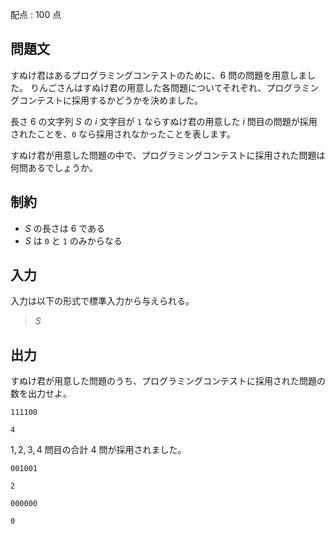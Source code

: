 配点 : $100$ 点

## 問題文

すぬけ君はあるプログラミングコンテストのために、$6$ 問の問題を用意しました。
りんごさんはすぬけ君の用意した各問題についてそれぞれ、プログラミングコンテストに採用するかどうかを決めました。

長さ $6$ の文字列 $S$ の $i$ 文字目が `1` ならすぬけ君の用意した $i$ 問目の問題が採用されたことを、`0` なら採用されなかったことを表します。

すぬけ君が用意した問題の中で、プログラミングコンテストに採用された問題は何問あるでしょうか。

## 制約

- $S$ の長さは $6$ である
- $S$ は `0` と `1` のみからなる

## 入力

入力は以下の形式で標準入力から与えられる。

> $S$

## 出力

すぬけ君が用意した問題のうち、プログラミングコンテストに採用された問題の数を出力せよ。

```input1
111100
```

```output1
4
```

$1,2,3,4$ 問目の合計 $4$ 問が採用されました。

```input2
001001
```

```output2
2
```

```input3
000000
```

```output3
0
```